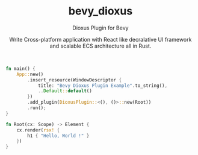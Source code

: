 <div align="center">
    <h1>bevy_dioxus</h1>
    <p>Dioxus Plugin for Bevy</p>
    <p>Write Cross-platform application with React like decralative UI framework<br/>and scalable ECS architecture all in Rust.</p>
</div>

<br/>

```rust
fn main() {
    App::new()
        .insert_resource(WindowDescriptor {
            title: "Bevy Dioxus Plugin Example".to_string(),
            ..Default::default()
        })
        .add_plugin(DioxusPlugin::<(), ()>::new(Root))
        .run();
}

fn Root(cx: Scope) -> Element {
    cx.render(rsx! {
        h1 { "Hello, World !" }
    })
}
```
